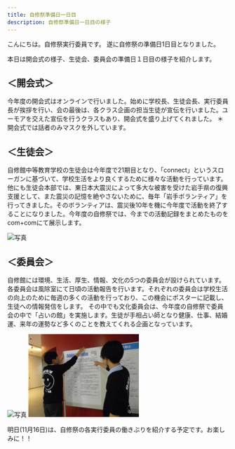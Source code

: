 ```yaml
---
title: 自修祭準備日一日目
description: 自修祭準備日一日目の様子
---
```

こんにちは。自修祭実行委員です。
遂に自修祭の準備日1日目となりました。

本日は開会式の様子、生徒会、委員会の準備日１日目の様子を紹介します。

## ＜開会式＞
今年度の開会式はオンラインで行いました。始めに学校長、生徒会長、実行委員長が挨拶を行い、会の最後は、各クラス企画の担当生徒が宣伝を行いました。ユーモアを交えた宣伝を行うクラスもあり、開会式を盛り上げてくれました。
＊開会式では話者のみマスクを外しています。


## ＜生徒会＞
自修館中等教育学校の生徒会は今年度で21期目となり、「connect」というスローガンに基づいて、学校生活をより良くするために様々な活動を行っています。
他にも生徒会本部では、東日本大震災によって多大な被害を受けた岩手県の復興支援として、また震災の記憶を絶やさないために、毎年「岩手ボランティア」を行ってきました。そのボランティアは、震災後10年を機に今年度で活動を終了することになりました。今年度の自修祭では、今までの活動記録をまとめたものをcom+comにて展示します。

<img src="/img/生徒会準備風景.JPG" width="50%" alt="写真">


## ＜委員会＞
自修館には環境、生活、厚生、情報、文化の5つの委員会が設けられています。
各委員会は風除室にて日頃の活動報告を行います。それぞれの委員会は学校生活の向上のために毎週の多くの活動を行っており、この機会にポスターに記載し、生徒への情報発信をします。
その中でも文化委員会は、今年度の自修祭で委員会の中で「占いの館」を実施します。生徒が手相占い師となり健康、仕事、結婚運、来年の運勢など多くのことを教えてくれる企画となっています。

<img src="/img/comcom文化委員会準備風景.JPG" width="50%" alt="写真">
<img src="/img/委員会展示準備風景.JPG" width="50%" alt="写真">


明日(11月16日)は、自修祭の各実行委員の働きぶりを紹介する予定です。お楽しみに！！


